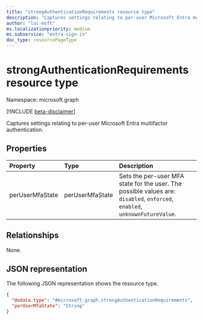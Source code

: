 ```yaml
---
title: "strongAuthenticationRequirements resource type"
description: "Captures settings relating to per-user Microsoft Entra multifactor authentication."
author: "luc-msft"
ms.localizationpriority: medium
ms.subservice: "entra-sign-in"
doc_type: resourcePageType
---
```


# strongAuthenticationRequirements resource type

Namespace: microsoft.graph

[!INCLUDE [beta-disclaimer](../../includes/beta-disclaimer.md)]

Captures settings relating to per-user Microsoft Entra multifactor authentication.

## Properties
|Property|Type|Description|
|:---|:---|:---|
|perUserMfaState|perUserMfaState|Sets the per-user MFA state for the user. The possible values are: `disabled`, `enforced`, `enabled`, `unknownFutureValue`.|

## Relationships
None.

## JSON representation
The following JSON representation shows the resource type.
<!-- {
  "blockType": "resource",
  "@odata.type": "microsoft.graph.strongAuthenticationRequirements"
}
-->
``` json
{
  "@odata.type": "#microsoft.graph.strongAuthenticationRequirements",
  "perUserMfaState": "String"
}
```
